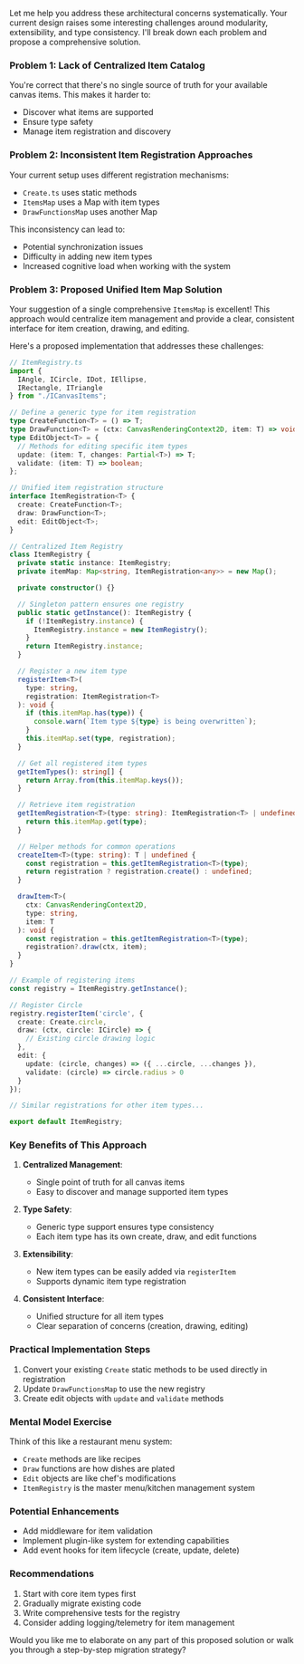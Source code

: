 Let me help you address these architectural concerns systematically. Your current design raises some interesting challenges around modularity, extensibility, and type consistency. I'll break down each problem and propose a comprehensive solution.

### Problem 1: Lack of Centralized Item Catalog

You're correct that there's no single source of truth for your available canvas items. This makes it harder to:
- Discover what items are supported
- Ensure type safety
- Manage item registration and discovery

### Problem 2: Inconsistent Item Registration Approaches

Your current setup uses different registration mechanisms:
- `Create.ts` uses static methods
- `ItemsMap` uses a Map with item types
- `DrawFunctionsMap` uses another Map

This inconsistency can lead to:
- Potential synchronization issues
- Difficulty in adding new item types
- Increased cognitive load when working with the system

### Problem 3: Proposed Unified Item Map Solution

Your suggestion of a single comprehensive `ItemsMap` is excellent! This approach would centralize item management and provide a clear, consistent interface for item creation, drawing, and editing.

Here's a proposed implementation that addresses these challenges:

```typescript
// ItemRegistry.ts
import { 
  IAngle, ICircle, IDot, IEllipse, 
  IRectangle, ITriangle 
} from "./ICanvasItems";

// Define a generic type for item registration
type CreateFunction<T> = () => T;
type DrawFunction<T> = (ctx: CanvasRenderingContext2D, item: T) => void;
type EditObject<T> = {
  // Methods for editing specific item types
  update: (item: T, changes: Partial<T>) => T;
  validate: (item: T) => boolean;
};

// Unified item registration structure
interface ItemRegistration<T> {
  create: CreateFunction<T>;
  draw: DrawFunction<T>;
  edit: EditObject<T>;
}

// Centralized Item Registry
class ItemRegistry {
  private static instance: ItemRegistry;
  private itemMap: Map<string, ItemRegistration<any>> = new Map();

  private constructor() {}

  // Singleton pattern ensures one registry
  public static getInstance(): ItemRegistry {
    if (!ItemRegistry.instance) {
      ItemRegistry.instance = new ItemRegistry();
    }
    return ItemRegistry.instance;
  }

  // Register a new item type
  registerItem<T>(
    type: string, 
    registration: ItemRegistration<T>
  ): void {
    if (this.itemMap.has(type)) {
      console.warn(`Item type ${type} is being overwritten`);
    }
    this.itemMap.set(type, registration);
  }

  // Get all registered item types
  getItemTypes(): string[] {
    return Array.from(this.itemMap.keys());
  }

  // Retrieve item registration
  getItemRegistration<T>(type: string): ItemRegistration<T> | undefined {
    return this.itemMap.get(type);
  }

  // Helper methods for common operations
  createItem<T>(type: string): T | undefined {
    const registration = this.getItemRegistration<T>(type);
    return registration ? registration.create() : undefined;
  }

  drawItem<T>(
    ctx: CanvasRenderingContext2D, 
    type: string, 
    item: T
  ): void {
    const registration = this.getItemRegistration<T>(type);
    registration?.draw(ctx, item);
  }
}

// Example of registering items
const registry = ItemRegistry.getInstance();

// Register Circle
registry.registerItem('circle', {
  create: Create.circle,
  draw: (ctx, circle: ICircle) => {
    // Existing circle drawing logic
  },
  edit: {
    update: (circle, changes) => ({ ...circle, ...changes }),
    validate: (circle) => circle.radius > 0
  }
});

// Similar registrations for other item types...

export default ItemRegistry;

```

### Key Benefits of This Approach

1. **Centralized Management**: 
   - Single point of truth for all canvas items
   - Easy to discover and manage supported item types

2. **Type Safety**: 
   - Generic type support ensures type consistency
   - Each item type has its own create, draw, and edit functions

3. **Extensibility**: 
   - New item types can be easily added via `registerItem`
   - Supports dynamic item type registration

4. **Consistent Interface**: 
   - Unified structure for all item types
   - Clear separation of concerns (creation, drawing, editing)

### Practical Implementation Steps

1. Convert your existing `Create` static methods to be used directly in registration
2. Update `DrawFunctionsMap` to use the new registry
3. Create edit objects with `update` and `validate` methods

### Mental Model Exercise

Think of this like a restaurant menu system:
- `Create` methods are like recipes
- `Draw` functions are how dishes are plated
- `Edit` objects are like chef's modifications
- `ItemRegistry` is the master menu/kitchen management system

### Potential Enhancements

- Add middleware for item validation
- Implement plugin-like system for extending capabilities
- Add event hooks for item lifecycle (create, update, delete)

### Recommendations

1. Start with core item types first
2. Gradually migrate existing code
3. Write comprehensive tests for the registry
4. Consider adding logging/telemetry for item management

Would you like me to elaborate on any part of this proposed solution or walk you through a step-by-step migration strategy?